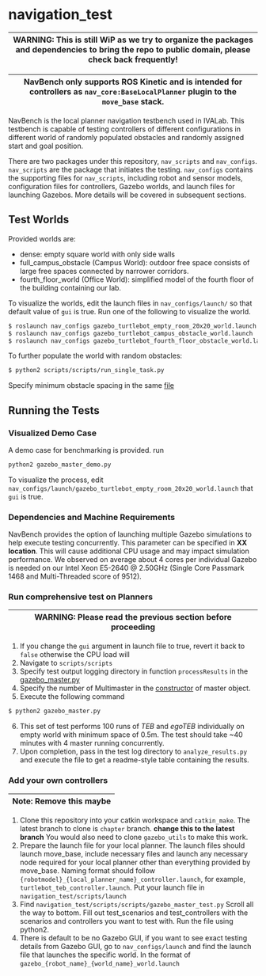 # navigation_test

| WARNING: This is still WiP as we try to organize the packages and dependencies to bring the repo to public domain, please check back frequently! |
| --- |

| NavBench only supports ROS Kinetic and is intended for controllers as ```nav_core:BaseLocalPlanner``` plugin to the ```move_base``` stack. |
| --- |


NavBench is the local planner navigation testbench used in IVALab. This testbench is capable of testing controllers of different configurations in different world of randomly populated obstacles and randomly assigned start and goal position. 

There are two packages under this repository, ```nav_scripts``` and ```nav_configs```. ```nav_scripts``` are the package that initiates the testing. ```nav_configs``` contains the supporting files for ```nav_scripts```, including robot and sensor models, configuration files for controllers, Gazebo worlds, and launch files for launching Gazebos. More details will be covered in subsequent sections. 

## Test Worlds
Provided worlds are:
- dense: empty square world with only side walls
- full_campus_obstacle (Campus World): outdoor free space consists of large free spaces connected by narrower corridors.
- fourth_floor_world (Office World): simplified model of the fourth floor of the building containing our lab. 

To visualize the worlds, edit the launch files in ```nav_configs/launch/``` so that default value of ```gui``` is true. Run one of the following to visualize the world.

```bash
$ roslaunch nav_configs gazebo_turtlebot_empty_room_20x20_world.launch
$ roslaunch nav_configs gazebo_turtlebot_campus_obstacle_world.launch
$ roslaunch nav_configs gazebo_turtlebot_fourth_floor_obstacle_world.launch
```

To further populate the world with random obstacles:
```sh
$ python2 scripts/scripts/run_single_task.py
```
Specify minimum obstacle spacing in the same [file](scripts/scripts/run_single_task.py#L4)


## Running the Tests
### Visualized Demo Case
A demo case for benchmarking is provided. run
```bash
python2 gazebo_master_demo.py
```
To visualize the process, edit ```nav_configs/launch/gazebo_turtlebot_empty_room_20x20_world.launch``` that `gui` is true. 

### Dependencies and Machine Requirements
NavBench provides the option of launching multiple Gazebo simulations to help execute testing concurrently. This parameter can be specified in **XX location**. This will cause additional CPU usage and may impact simulation performance. We observed on average about 4 cores per individual Gazebo is needed on our Intel Xeon E5-2640 @ 2.50GHz (Single Core Passmark 1468 and Multi-Threaded score of 9512). 

### Run comprehensive test on Planners
| WARNING: Please read the previous section before proceeding |
| --- |
1. If you change the ``gui`` argument in launch file to true, revert it back to ``false`` otherwise the CPU load will 
1. Navigate to ```scripts/scripts```
2. Specify test output logging directory in function ```processResults``` in the [gazebo_master.py](scripts/scripts/gazebo_master.py#L104)
3. Specify the number of Multimaster in the [constructor](scripts/scripts/gazebo_master.py#L1544) of master object. 
4. Execute the following command
```bash
$ python2 gazebo_master.py
```
6. This set of test performs 100 runs of _TEB_ and _egoTEB_ individually on empty world with minimum space of 0.5m. The test should take ~40 minutes with 4 master running concurrently.
5. Upon completion, pass in the test log directory to ``analyze_results.py`` and execute the file to get a readme-style table containing the results. 


### Add your own controllers
| Note: Remove this maybe |
| --- |
1. Clone this repository into your catkin workspace and ```catkin_make```. The latest branch to clone is ```chapter``` branch. **change this to the latest branch** You would also need to clone ```gazebo_utils``` to make this work. 
2. Prepare the launch file for your local planner. The launch files should launch move_base, include necessary files and launch any necessary node required for your local planner other than everything provided by move_base.
Naming format should follow ```{robotmodel}_{local_planner_name}_controller.launch```, for example, ```turtlebot_teb_controller.launch```. Put your launch file in ```navigation_test/scripts/launch```
3. Find ```navigation_test/scripts/scripts/gazebo_master_test.py``` Scroll all the way to bottom. Fill out test_scenarios and test_controllers with the scenarios and controllers you want to test with. Run the file using python2.
4. There is default to be no Gazebo GUI, if you want to see exact testing details from Gazebo GUI, go to ```nav_configs/launch``` and find the launch file that launches the specific world. In the format of ```gazebo_{robot_name}_{world_name}_world.launch```
